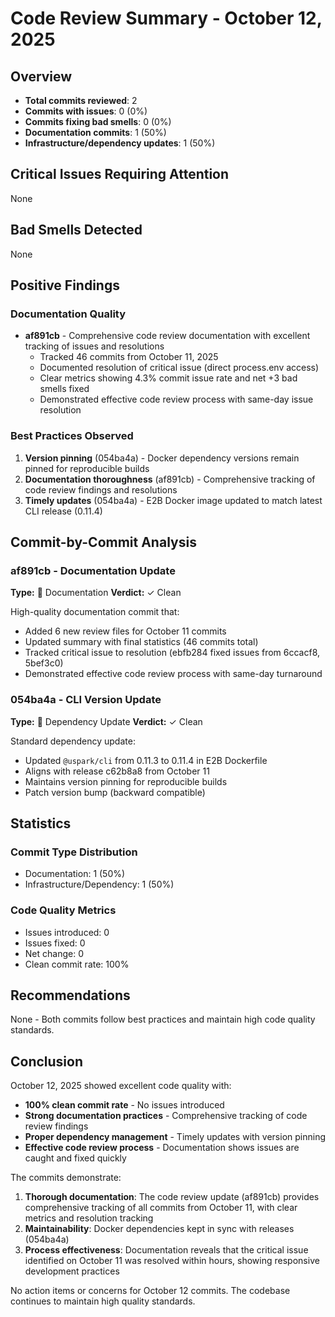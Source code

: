 # Code Review Summary - October 12, 2025

## Overview
- **Total commits reviewed**: 2
- **Commits with issues**: 0 (0%)
- **Commits fixing bad smells**: 0 (0%)
- **Documentation commits**: 1 (50%)
- **Infrastructure/dependency updates**: 1 (50%)

## Critical Issues Requiring Attention

None

## Bad Smells Detected

None

## Positive Findings

### Documentation Quality
- **af891cb** - Comprehensive code review documentation with excellent tracking of issues and resolutions
  - Tracked 46 commits from October 11, 2025
  - Documented resolution of critical issue (direct process.env access)
  - Clear metrics showing 4.3% commit issue rate and net +3 bad smells fixed
  - Demonstrated effective code review process with same-day issue resolution

### Best Practices Observed
1. **Version pinning** (054ba4a) - Docker dependency versions remain pinned for reproducible builds
2. **Documentation thoroughness** (af891cb) - Comprehensive tracking of code review findings and resolutions
3. **Timely updates** (054ba4a) - E2B Docker image updated to match latest CLI release (0.11.4)

## Commit-by-Commit Analysis

### af891cb - Documentation Update
**Type:** 📝 Documentation
**Verdict:** ✓ Clean

High-quality documentation commit that:
- Added 6 new review files for October 11 commits
- Updated summary with final statistics (46 commits total)
- Tracked critical issue to resolution (ebfb284 fixed issues from 6ccacf8, 5bef3c0)
- Demonstrated effective code review process with same-day turnaround

### 054ba4a - CLI Version Update
**Type:** 🔧 Dependency Update
**Verdict:** ✓ Clean

Standard dependency update:
- Updated `@uspark/cli` from 0.11.3 to 0.11.4 in E2B Dockerfile
- Aligns with release c62b8a8 from October 11
- Maintains version pinning for reproducible builds
- Patch version bump (backward compatible)

## Statistics

### Commit Type Distribution
- Documentation: 1 (50%)
- Infrastructure/Dependency: 1 (50%)

### Code Quality Metrics
- Issues introduced: 0
- Issues fixed: 0
- Net change: 0
- Clean commit rate: 100%

## Recommendations

None - Both commits follow best practices and maintain high code quality standards.

## Conclusion

October 12, 2025 showed excellent code quality with:
- **100% clean commit rate** - No issues introduced
- **Strong documentation practices** - Comprehensive tracking of code review findings
- **Proper dependency management** - Timely updates with version pinning
- **Effective code review process** - Documentation shows issues are caught and fixed quickly

The commits demonstrate:
1. **Thorough documentation**: The code review update (af891cb) provides comprehensive tracking of all commits from October 11, with clear metrics and resolution tracking
2. **Maintainability**: Docker dependencies kept in sync with releases (054ba4a)
3. **Process effectiveness**: Documentation reveals that the critical issue identified on October 11 was resolved within hours, showing responsive development practices

No action items or concerns for October 12 commits. The codebase continues to maintain high quality standards.

